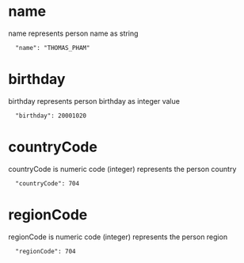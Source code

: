 [comment]: <> ([age is ]&# 40;# age&# 41;)

# name

name represents person name as string

```
  "name": "THOMAS_PHAM"
```

# birthday

birthday represents person birthday as integer value

```
  "birthday": 20001020
```

# countryCode

countryCode is numeric code (integer) represents the person country

```
  "countryCode": 704
```

# regionCode

regionCode is numeric code (integer) represents the person region

```
  "regionCode": 704
```